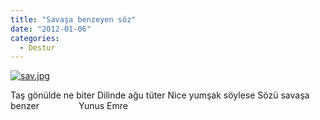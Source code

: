 ```yaml
---
title: "Savaşa benzeyen söz"
date: "2012-01-06"
categories: 
  - Destur
---
```


[![sav.jpg](/uploads/2012/01/sav.jpg)](/uploads/2012/01/sav.jpg "sav.jpg")

Taş gönülde ne biter Dilinde ağu tüter Nice yumşak söylese Sözü savaşa benzer                Yunus Emre

